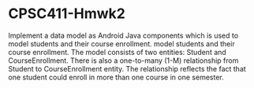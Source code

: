 # CPSC411-Hmwk2

Implement a data model as Android Java components which is used to model students and their course enrollment.
model students and their course enrollment. The model consists of two entities: Student and CourseEnrollment. There is also a one-to-many (1-M) relationship from Student to CourseEnrollment entity. The relationship reflects the fact that one student could enroll in more than one course in one semester. 
